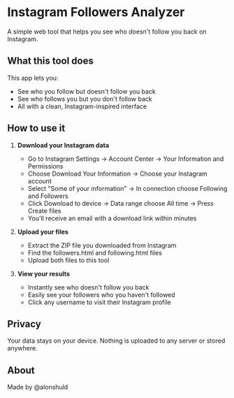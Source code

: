 # Instagram Followers Analyzer

A simple web tool that helps you see who doesn't follow you back on Instagram.

## What this tool does

This app lets you:
- See who you follow but doesn't follow you back
- See who follows you but you don't follow back
- All with a clean, Instagram-inspired interface

## How to use it

1. **Download your Instagram data**
   - Go to Instagram Settings → Account Center → Your Information and Permissions
   - Choose Download Your Information → Choose your Instagram account
   - Select "Some of your information" → In connection choose Following and Followers
   - Click Download to device → Data range choose All time → Press Create files
   - You'll receive an email with a download link within minutes

2. **Upload your files**
   - Extract the ZIP file you downloaded from Instagram
   - Find the followers.html and following.html files
   - Upload both files to this tool

3. **View your results**
   - Instantly see who doesn't follow you back
   - Easily see your followers who you haven't followed
   - Click any username to visit their Instagram profile

## Privacy

Your data stays on your device. Nothing is uploaded to any server or stored anywhere.

## About

Made by @alonshuld
